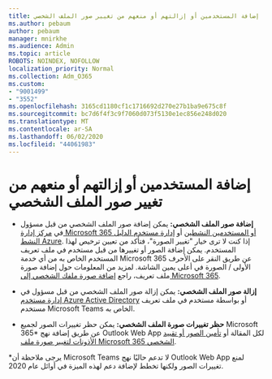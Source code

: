 ```yaml
---
title: إضافة المستخدمين أو إزالتهم أو منعهم من تغيير صور الملف الشخصي
ms.author: pebaum
author: pebaum
manager: mnirkhe
ms.audience: Admin
ms.topic: article
ROBOTS: NOINDEX, NOFOLLOW
localization_priority: Normal
ms.collection: Adm_O365
ms.custom:
- "9001499"
- "3552"
ms.openlocfilehash: 3165cd1180cf1c1716692d270e27b1ba9e675c8f
ms.sourcegitcommit: bc7d6f4f3c9f7060d073f5130e1ec856e248d020
ms.translationtype: MT
ms.contentlocale: ar-SA
ms.lasthandoff: 06/02/2020
ms.locfileid: "44061983"
---
```

# <a name="add-remove-or-prevent-users-from-changing-profile-photos"></a>إضافة المستخدمين أو إزالتهم أو منعهم من تغيير صور الملف الشخصي

- **إضافة صور الملف الشخصي:** يمكن إضافة صور الملف الشخصي من قبل مسؤول في [مركز إدارة Microsoft 365 أو المستخدمين النشطين](https://admin.microsoft.com/Adminportal/Home?source=applauncher#/users) أو [إدارة مستخدم الدليل النشط Azure](https://portal.azure.com/#blade/Microsoft_AAD_IAM/UsersManagementMenuBlade/AllUsers).  إذا كنت لا ترى خيار "تغيير الصورة"، فتأكد من تعيين ترخيص لهذا المستخدم. يمكن إضافة الصور أو تغييرها من قبل مستخدم في ملف تعريف المستخدم الخاص به من أي خدمة Microsoft 365 عن طريق النقر على الأحرف الأولى / الصورة في أعلى يمين الشاشة. لمزيد من المعلومات حول إضافة صورة ملف تعريف، راجع [إضافة صورة ملفك الشخصي إلى Microsoft 365](https://support.office.com/article/add-your-profile-photo-to-office-365-2eaf93fd-b3f1-43b9-9cdc-bdcd548435b7).

- **إزالة صور الملف الشخصي:** يمكن إزالة صور الملف الشخصي من قبل مسؤول في [إدارة مستخدم Azure Active Directory](https://portal.azure.com/#blade/Microsoft_AAD_IAM/UsersManagementMenuBlade/AllUsers) أو بواسطة مستخدم في ملف تعريف مستخدم Microsoft Teams الخاص به.

- **حظر تغييرات صورة الملف الشخصي:** يمكن حظر تغييرات الصور لجميع Microsoft 365* عن طريق إضافة نهج Outlook Web App لكل المقالة أو [تأمين الصور أو تقييد الأذونات لتغيير صورة ملف Microsoft 365 الشخصي](https://answers.microsoft.com/msoffice/forum/msoffice_o365admin-mso_manage/locking-photos-or-restricting-permissions-to/1d19ae4f-de5d-4c3d-a0ad-4b8b8ac32e3d).

*يرجى ملاحظة أن Microsoft Teams لا تدعم حاليًا نهج Outlook Web App لمنع تغييرات الصور ولكنها تخطط لإضافة دعم لهذه الميزة في أوائل عام 2020.
